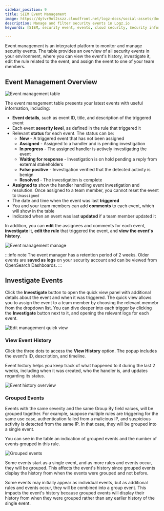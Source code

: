 ```yaml
---
sidebar_position: 9
title: SIEM Event Management
image: https://dytvr9ot2sszz.cloudfront.net/logz-docs/social-assets/docs-social.jpg
description: Manage and filter security events in Logz.io
keywords: [SIEM, security event, events, cloud security, Security information and event management, Security information]

---
```


Event management is an integrated platform to monitor and manage security events. The table provides an overview of all security events in your environment, where you can view the event's history, investigate it, edit the rule related to the event, and assign the event to one of your team members.

## Event Management Overview

![Event management table](https://dytvr9ot2sszz.cloudfront.net/logz-docs/siem-quick-start/main-event-mngmt-jan.png)

The event management table presents your latest events with useful information, including:

* **Event details**, such as event ID, title, and description of the triggered event
* Each event **severity level**, as defined in the rule that triggered it
* Relevant **status** for each event. The status can be:
   * **New** - A triggered event that has not been assigned
   * **Assigned** - Assigned to a handler and is pending investigation
   * **In progress** - The assigned handler is actively investigating the event
   * **Waiting for response** - Investigation is on hold pending a reply from external stakeholders
   * **False positive** - Investigation verified that the detected activity is benign
   * **Resolved** - The investigation is complete
* **Assigned to** show the handler handling event investigation and resolution. Once assigned to a team member, you cannot reset the event to `Unassigned`
* The date and time when the event was last **triggered**
* You and your team members can add **comments** to each event, which will show in the table
* Indicated when an event was last **updated** if a team member updated it


In addition, you can **edit** the assignees and comments for each event, **investigate** it, **edit the rule** that triggered the event, and **view the event's history**. 

![Event management manage](https://dytvr9ot2sszz.cloudfront.net/logz-docs/siem-quick-start/manage-event-mngmt-jan.png)

:::info note
The event manager has a retention period of 2 weeks. Older events are **saved as logs** on your security account and can be viewed from OpenSearch Dashboards.
:::

## Investigate Events


Click the **Investigate** button to open the quick view panel with additional details about the event and when it was triggered. The quick view allows you to assign the event to a team member by choosing the relevant memebr from the dropdown list. You can dive deeper into each trigger by clicking the **Investigate** button next to it, and opening the relevant logs for each event.

![Edit management quick view](https://dytvr9ot2sszz.cloudfront.net/logz-docs/siem-quick-start/siem-events-quick-view-jan.png)

### View Event History

Click the three dots to access the **View History** option. The popup includes the event's ID, description, and timeline.

Event history helps you keep track of what happened to it during the last 2 weeks, including when it was created, who the handler is, and updates regarding its status.

![Event history overview](https://dytvr9ot2sszz.cloudfront.net/logz-docs/siem-quick-start/event-history-siem-jan.png)

### Grouped Events

Events with the same severity and the same Group By field values, will be grouped together. For example, suppose multiple rules are triggering for the same use case, authentication failed from a malicious IP, and suspicious activity is detected from the same IP. In that case, they will be grouped into a single event.

You can see in the table an indication of grouped events and the number of events grouped in this rule. 

![Grouped events](https://dytvr9ot2sszz.cloudfront.net/logz-docs/siem-quick-start/grouped-events-jan.png)

Some events start as a single event, and as more rules and events occur, they will be grouped. This affects the event's history since grouped events display the history from when the events were grouped and not before.

Some events may initially appear as individual events, but as additional rules and events occur, they will be combined into a group event. This impacts the event's history because grouped events will display their history from when they were grouped rather than any earlier history of the single event.